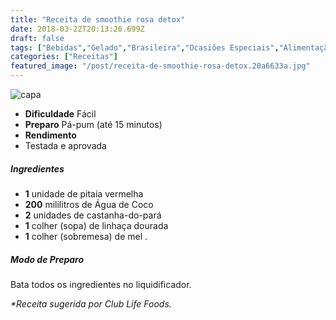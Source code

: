 ```yaml
---
title: "Receita de smoothie rosa detox"
date: 2018-03-22T20:13:26.699Z
draft: false
tags: ["Bebidas","Gelado","Brasileira","Ocasiões Especiais","Alimentação saudável"]
categories: ["Receitas"]
featured_image: "/post/receita-de-smoothie-rosa-detox.20a6633a.jpg"
---
```


![capa](/post/receita-de-smoothie-rosa-detox.20a6633a.jpg)

*   **Dificuldade** Fácil
*   **Preparo** Pá-pum (até 15 minutos)
*   **Rendimento**
*   Testada e aprovada
    

##### Ingredientes

*   **1** unidade de pitaia vermelha
*   **200** mililitros de Água de Coco
*   **2** unidades de castanha-do-pará
*   **1** colher (sopa) de linhaça dourada
*   **1** colher (sobremesa) de mel .

##### Modo de Preparo

Bata todos os ingredientes no liquidificador.

_*Receita sugerida por Club Life Foods._
